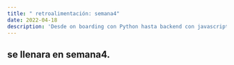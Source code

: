 ```yaml
---
title: " retroalimentación: semana4"
date: 2022-04-18
description: 'Desde on boarding con Python hasta backend con javascript (NodeJS)'
---
```



## se llenara en semana4.
